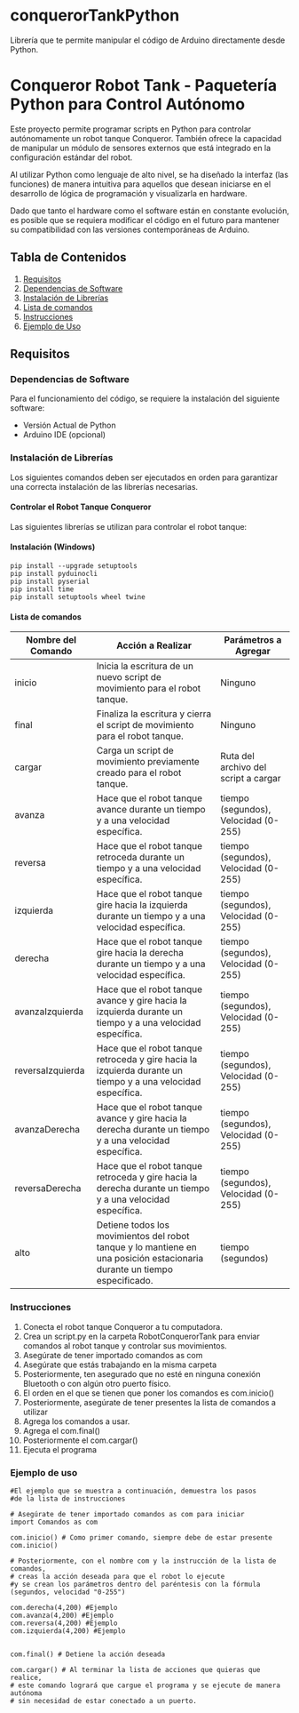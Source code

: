 # conquerorTankPython
Librería que te permite manipular el código de Arduino directamente desde Python. 
# Conqueror Robot Tank - Paquetería Python para Control Autónomo

Este proyecto permite programar scripts en Python para controlar autónomamente un robot tanque Conqueror. También ofrece la capacidad de manipular un módulo de sensores externos que está integrado en la configuración estándar del robot.

Al utilizar Python como lenguaje de alto nivel, se ha diseñado la interfaz (las funciones) de manera intuitiva para aquellos que desean iniciarse en el desarrollo de lógica de programación y visualizarla en hardware.

Dado que tanto el hardware como el software están en constante evolución, es posible que se requiera modificar el código en el futuro para mantener su compatibilidad con las versiones contemporáneas de Arduino.

## Tabla de Contenidos

1. [Requisitos](#requisitos)
2. [Dependencias de Software](#dependencias-de-software)
3. [Instalación de Librerías](#instalación-de-librerías)
4. [Lista de comandos](#lista-de-comandos)
5. [Instrucciones](#instrucciones)
6. [Ejemplo de Uso](#ejemplo-de-uso)

## Requisitos

### Dependencias de Software

Para el funcionamiento del código, se requiere la instalación del siguiente software:

- Versión Actual de Python
- Arduino IDE (opcional)

### Instalación de Librerías

Los siguientes comandos deben ser ejecutados en orden para garantizar una correcta instalación de las librerías necesarias.

#### Controlar el Robot Tanque Conqueror

Las siguientes librerías se utilizan para controlar el robot tanque:

#### Instalación (Windows)
```
pip install --upgrade setuptools
pip install pyduinocli
pip install pyserial
pip install time
pip install setuptools wheel twine
```
#### Lista de comandos 
| Nombre del Comando | Acción a Realizar                           | Parámetros a Agregar                            |
|--------------------|---------------------------------------------|-------------------------------------------------|
| inicio             | Inicia la escritura de un nuevo script de movimiento para el robot tanque. | Ninguno                                         |
| final              | Finaliza la escritura y cierra el script de movimiento para el robot tanque. | Ninguno                                         |
| cargar             | Carga un script de movimiento previamente creado para el robot tanque. | Ruta del archivo del script a cargar           |
| avanza             | Hace que el robot tanque avance durante un tiempo y a una velocidad específica. | tiempo (segundos), Velocidad (0-255)           |
| reversa            | Hace que el robot tanque retroceda durante un tiempo y a una velocidad específica. | tiempo (segundos), Velocidad (0-255)           |
| izquierda          | Hace que el robot tanque gire hacia la izquierda durante un tiempo y a una velocidad específica. | tiempo (segundos), Velocidad (0-255)           |
| derecha            | Hace que el robot tanque gire hacia la derecha durante un tiempo y a una velocidad específica. | tiempo (segundos), Velocidad (0-255)           |
| avanzaIzquierda    | Hace que el robot tanque avance y gire hacia la izquierda durante un tiempo y a una velocidad específica. | tiempo (segundos), Velocidad (0-255)           |
| reversaIzquierda   | Hace que el robot tanque retroceda y gire hacia la izquierda durante un tiempo y a una velocidad específica. | tiempo (segundos), Velocidad (0-255)           |
| avanzaDerecha      | Hace que el robot tanque avance y gire hacia la derecha durante un tiempo y a una velocidad específica. | tiempo (segundos), Velocidad (0-255)           |
| reversaDerecha     | Hace que el robot tanque retroceda y gire hacia la derecha durante un tiempo y a una velocidad específica. | tiempo (segundos), Velocidad (0-255)           |
| alto               | Detiene todos los movimientos del robot tanque y lo mantiene en una posición estacionaria durante un tiempo especificado. | tiempo (segundos)                               |


### Instrucciones
  1. Conecta el robot tanque Conqueror a tu computadora.
  3. Crea un script.py en la carpeta RobotConquerorTank para enviar comandos al robot tanque y controlar sus movimientos.
  4. Asegúrate de tener importado comandos as com
  5. Asegúrate que estás trabajando en la misma carpeta
  6. Posteriormente, ten asegurado que no esté en ninguna conexión Bluetooth o con algún otro puerto físico.
  7. El orden en el que se tienen que poner los comandos es com.inicio()
  8. Posteriormente, asegúrate de tener presentes la lista de comandos a utilizar
  9. Agrega los comandos a usar.
  10. Agrega el com.final()
  11. Posteriormente el com.cargar()
  12. Ejecuta el programa

### Ejemplo de uso
```
#El ejemplo que se muestra a continuación, demuestra los pasos
#de la lista de instrucciones

# Asegúrate de tener importado comandos as com para iniciar
import Comandos as com

com.inicio() # Como primer comando, siempre debe de estar presente com.inicio()

# Posteriormente, con el nombre com y la instrucción de la lista de comandos,
# creas la acción deseada para que el robot lo ejecute
#y se crean los parámetros dentro del paréntesis con la fórmula (segundos, velocidad "0-255")

com.derecha(4,200) #Ejemplo
com.avanza(4,200) #Ejemplo
com.reversa(4,200) #Ejemplo
com.izquierda(4,200) #Ejemplo


com.final() # Detiene la acción deseada

com.cargar() # Al terminar la lista de acciones que quieras que realice,
# este comando logrará que cargue el programa y se ejecute de manera autónoma
# sin necesidad de estar conectado a un puerto.
```
